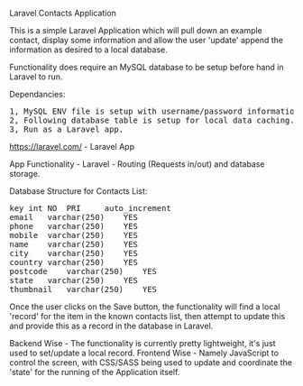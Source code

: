 Laravel Contacts Application

This is a simple Laravel Application which will pull down an example contact, display some information and allow the user 'update' append the information as desired to a local database.

Functionality does require an MySQL database to be setup before hand in Laravel to run.

Dependancies:
<pre>
1, MySQL ENV file is setup with username/password information.
2, Following database table is setup for local data caching.
3, Run as a Laravel app.
</pre>

https://laravel.com/ - Laravel App

App Functionality - Laravel - Routing (Requests in/out) and database storage.

Database Structure for Contacts List:
<pre>
key	int	NO	PRI		auto_increment
email	varchar(250)	YES			
phone	varchar(250)	YES			
mobile	varchar(250)	YES			
name	varchar(250)	YES			
city	varchar(250)	YES			
country	varchar(250)	YES			
postcode	varchar(250)	YES			
state	varchar(250)	YES			
thumbnail	varchar(250)	YES		
</pre>	

Once the user clicks on the Save button, the functionality will find a local 'record' for the item in the known contacts list,
then attempt to update this and provide this as a record in the database in Laravel.

Backend Wise - The functionality is currently pretty lightweight, it's just used to set/update a local record.
Frontend Wise - Namely JavaScript to control the screen, with CSS/SASS being used to update and coordinate the 'state' for the running of the Application itself.
